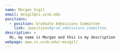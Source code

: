 ```yaml
---
name: Morgan Vigil
email: mvigil@cs.ucsb.edu
positions:
  - position: Graduate Admissions Committee
    link: /positions#grad_admissions_committee
description: >
  Hi, my name is Morgan and this is my description
webpage: www.cs.ucsb.edu/~mvigil/
---
```

